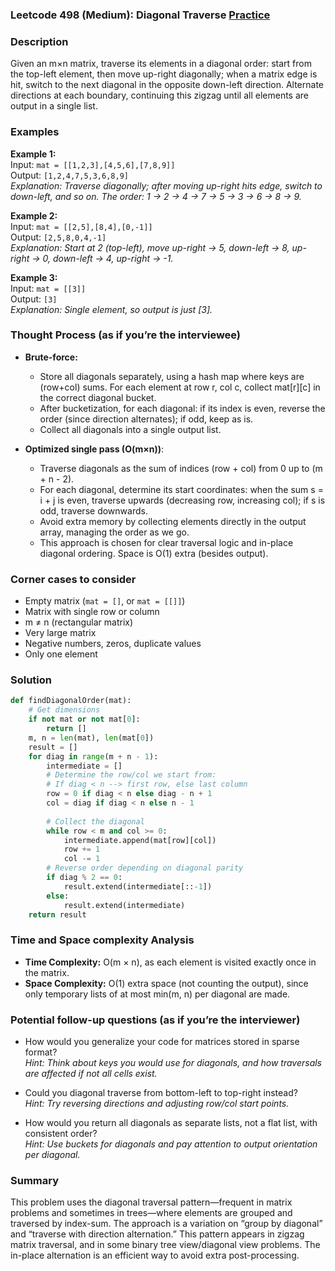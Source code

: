 ### Leetcode 498 (Medium): Diagonal Traverse [Practice](https://leetcode.com/problems/diagonal-traverse)

### Description  
Given an m×n matrix, traverse its elements in a diagonal order: start from the top-left element, then move up-right diagonally; when a matrix edge is hit, switch to the next diagonal in the opposite down-left direction. Alternate directions at each boundary, continuing this zigzag until all elements are output in a single list.

### Examples  

**Example 1:**  
Input: `mat = [[1,2,3],[4,5,6],[7,8,9]]`  
Output: `[1,2,4,7,5,3,6,8,9]`  
*Explanation: Traverse diagonally; after moving up-right hits edge, switch to down-left, and so on. The order: 1 → 2 → 4 → 7 → 5 → 3 → 6 → 8 → 9.*

**Example 2:**  
Input: `mat = [[2,5],[8,4],[0,-1]]`  
Output: `[2,5,8,0,4,-1]`  
*Explanation: Start at 2 (top-left), move up-right → 5, down-left → 8, up-right → 0, down-left → 4, up-right → -1.*

**Example 3:**  
Input: `mat = [[3]]`  
Output: `[3]`  
*Explanation: Single element, so output is just [3].*

### Thought Process (as if you’re the interviewee)  
- **Brute-force:**  
  - Store all diagonals separately, using a hash map where keys are (row+col) sums. For each element at row r, col c, collect mat[r][c] in the correct diagonal bucket.
  - After bucketization, for each diagonal: if its index is even, reverse the order (since direction alternates); if odd, keep as is.
  - Collect all diagonals into a single output list.

- **Optimized single pass (O(m×n))**:  
  - Traverse diagonals as the sum of indices (row + col) from 0 up to (m + n - 2).
  - For each diagonal, determine its start coordinates: when the sum s = i + j is even, traverse upwards (decreasing row, increasing col); if s is odd, traverse downwards.
  - Avoid extra memory by collecting elements directly in the output array, managing the order as we go.
  - This approach is chosen for clear traversal logic and in-place diagonal ordering. Space is O(1) extra (besides output).

### Corner cases to consider  
- Empty matrix (`mat = []`, or `mat = [[]]`)
- Matrix with single row or column
- m ≠ n (rectangular matrix)
- Very large matrix
- Negative numbers, zeros, duplicate values
- Only one element

### Solution

```python
def findDiagonalOrder(mat):
    # Get dimensions
    if not mat or not mat[0]:
        return []
    m, n = len(mat), len(mat[0])
    result = []
    for diag in range(m + n - 1):
        intermediate = []
        # Determine the row/col we start from:
        # If diag < n --> first row, else last column
        row = 0 if diag < n else diag - n + 1
        col = diag if diag < n else n - 1
        
        # Collect the diagonal
        while row < m and col >= 0:
            intermediate.append(mat[row][col])
            row += 1
            col -= 1
        # Reverse order depending on diagonal parity
        if diag % 2 == 0:
            result.extend(intermediate[::-1])
        else:
            result.extend(intermediate)
    return result
```

### Time and Space complexity Analysis  

- **Time Complexity:** O(m × n), as each element is visited exactly once in the matrix.
- **Space Complexity:** O(1) extra space (not counting the output), since only temporary lists of at most min(m, n) per diagonal are made.

### Potential follow-up questions (as if you’re the interviewer)  

- How would you generalize your code for matrices stored in sparse format?  
  *Hint: Think about keys you would use for diagonals, and how traversals are affected if not all cells exist.*

- Could you diagonal traverse from bottom-left to top-right instead?  
  *Hint: Try reversing directions and adjusting row/col start points.*

- How would you return all diagonals as separate lists, not a flat list, with consistent order?  
  *Hint: Use buckets for diagonals and pay attention to output orientation per diagonal.*

### Summary
This problem uses the diagonal traversal pattern—frequent in matrix problems and sometimes in trees—where elements are grouped and traversed by index-sum. The approach is a variation on “group by diagonal” and “traverse with direction alternation.” This pattern appears in zigzag matrix traversal, and in some binary tree view/diagonal view problems. The in-place alternation is an efficient way to avoid extra post-processing.